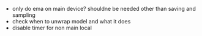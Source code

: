 - only do ema on main device? shouldne be needed other than saving and sampling
- check when to unwrap model and what it does
- disable timer for non main local